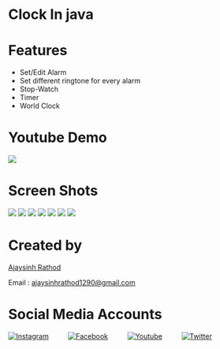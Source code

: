 # Clock In java

# Features 

 * Set/Edit Alarm
 * Set different ringtone for every alarm
 * Stop-Watch
 * Timer
 * World Clock

# Youtube Demo

[<img src="ss.png" />](https://youtu.be/SfP581CTuUo)

# Screen Shots

<img src="screenshots/home.png">
<img src="screenshots/alarms.png">
<img src="screenshots/setalarm.png">
<img src="screenshots/stopwatch.png">
<img src="screenshots/timer.png">
<img src="screenshots/worldclock.png">
<img src="screenshots/selectcity.png">


# Created by


[Ajaysinh Rathod](https://github.com/Ajaysinh1290)

Email : ajaysinhrathod1290@gmail.com

# Social Media Accounts
[![Instagram](https://img.icons8.com/fluent/40/000000/instagram-new.png)](https://www.instagram.com/ll_ajayrathod_ll/)&nbsp; &nbsp; &nbsp; &nbsp; &nbsp;
[![Facebook](https://img.icons8.com/fluent/40/000000/facebook-new.png)](https://www.facebook.com/ajaysinh.rathod.7927)&nbsp; &nbsp; &nbsp; &nbsp; &nbsp; 
[![Youtube](https://img.icons8.com/fluent/40/000000/youtube-play.png)](https://www.youtube.com/channel/UCbhGYVadJsZtJzHYMWLNRRQ)&nbsp; &nbsp; &nbsp; &nbsp; &nbsp; 
[![Twitter](https://img.icons8.com/fluent/40/000000/twitter.png)](https://twitter.com/Ajaysin34751867)
